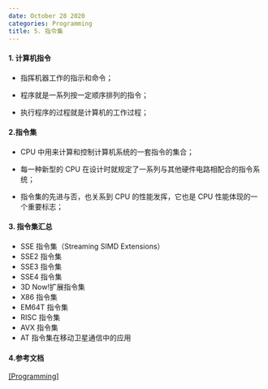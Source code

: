 ```yaml
---
date: October 28 2020
categories: Programming
title: 5. 指令集
---
```


#### 1. 计算机指令

- 指挥机器工作的指示和命令；

- 程序就是一系列按一定顺序排列的指令；

- 执行程序的过程就是计算机的工作过程；

#### 2.指令集

- CPU 中用来计算和控制计算机系统的一套指令的集合；

- 每一种新型的 CPU 在设计时就规定了一系列与其他硬件电路相配合的指令系统；

- 指令集的先进与否，也关系到 CPU 的性能发挥，它也是 CPU 性能体现的一个重要标志；

#### 3. 指令集汇总

- SSE 指令集（Streaming SIMD Extensions）
- SSE2 指令集
- SSE3 指令集
- SSE4 指令集
- 3D Now!扩展指令集
- X86 指令集
- EM64T 指令集
- RISC 指令集
- AVX 指令集
- AT 指令集在移动卫星通信中的应用

#### 4.参考文档

[[Programming]]()
